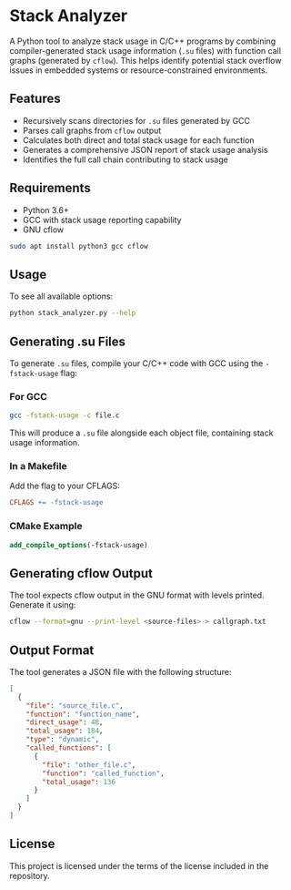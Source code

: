 # Stack Analyzer

A Python tool to analyze stack usage in C/C++ programs by combining compiler-generated stack usage information (`.su` files) with function call graphs (generated by `cflow`). This helps identify potential stack overflow issues in embedded systems or resource-constrained environments.

## Features

- Recursively scans directories for `.su` files generated by GCC
- Parses call graphs from `cflow` output
- Calculates both direct and total stack usage for each function
- Generates a comprehensive JSON report of stack usage analysis
- Identifies the full call chain contributing to stack usage

## Requirements
- Python 3.6+
- GCC with stack usage reporting capability
- GNU cflow
```bash
sudo apt install python3 gcc cflow
```

## Usage

To see all available options:

```bash
python stack_analyzer.py --help
```
## Generating .su Files

To generate `.su` files, compile your C/C++ code with GCC using the `-fstack-usage` flag:

### For GCC

```bash
gcc -fstack-usage -c file.c
```

This will produce a `.su` file alongside each object file, containing stack usage information.

### In a Makefile

Add the flag to your CFLAGS:

```makefile
CFLAGS += -fstack-usage
```

### CMake Example

```cmake
add_compile_options(-fstack-usage)
```

## Generating cflow Output

The tool expects cflow output in the GNU format with levels printed. Generate it using:

```bash
cflow --format=gnu --print-level <source-files> > callgraph.txt
```

## Output Format

The tool generates a JSON file with the following structure:

```json
[
  {
    "file": "source_file.c",
    "function": "function_name",
    "direct_usage": 48,
    "total_usage": 184,
    "type": "dynamic",
    "called_functions": [
      {
        "file": "other_file.c",
        "function": "called_function",
        "total_usage": 136
      }
    ]
  }
]
```

## License

This project is licensed under the terms of the license included in the repository.
